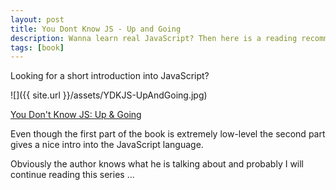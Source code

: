 ```yaml
---
layout: post
title: You Dont Know JS - Up and Going
description: Wanna learn real JavaScript? Then here is a reading recommendation ...
tags: [book]
---
```


Looking for a short introduction into JavaScript?

![]({{ site.url }}/assets/YDKJS-UpAndGoing.jpg)

[You Don't Know JS: Up & Going](https://www.amazon.com/You-Dont-Know-JS-Going/dp/1491924462/ref=sr_1_1?ie=UTF8&qid=1487921052&sr=8-1&keywords=you+dont+know+js)

Even though the first part of the book is extremely low-level the second part gives a nice intro into the JavaScript language.

Obviously the author knows what he is talking about and probably I will continue reading this series ...

